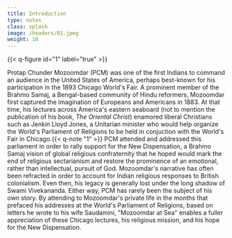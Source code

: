```yaml
---
title: Introduction
type: notes
class: splash
image: /headers/01.jpeg
weight: 10
---
```


{{< q-figure id="1" label="true" >}}

Protap Chunder Mozoomdar (PCM) was one of the first Indians to command
an audience in the United States of America, perhaps best-known for his
participation in the 1893 Chicago World's Fair. A
prominent member of the Brahmo Samaj, a Bengal-based community of Hindu
reformers, Mozoomdar first captured the imagination of Europeans and
Americans in 1883. At that time, his lectures across America's eastern
seaboard (not to mention the publication of his book, *The Oriental
Christ*) enamored liberal Christians such as Jenkin Lloyd Jones, a
Unitarian minister who would help organize the World's Parliament of
Religions to be held in conjuction with the World's Fair in
Chicago.{{< q-note "1" >}} PCM attended and addressed this parliament in order to rally
support for the New Dispensation, a Brahmo Samaj vision of global
religious confraternity that he hoped would mark the end of religious
sectarianism and restore the prominence of an emotional, rather than
intellectual, pursuit of God. Mozoomdar's narrative has often been
refracted in order to account for Indian religious responses to British
colonialism. Even then, his legacy is generally lost under the long
shadow of Swami Vivekananda. Either way, PCM has rarely been the subject
of his own story. By attending to Mozoomdar's private life in the months
that prefaced his addresses at the World's Parliament of Religions,
based on letters he wrote to his wife Saudamini, "Mozoomdar at
Sea" enables a fuller appreciation of these Chicago lectures, his
religious mission, and his hope for the New Dispensation.
